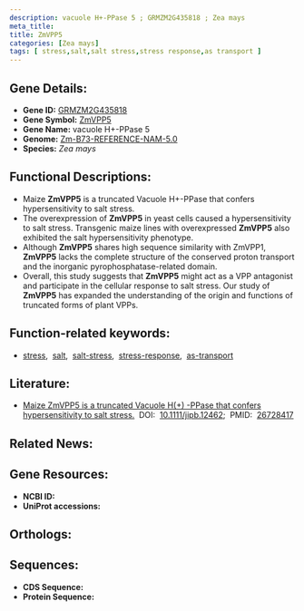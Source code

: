 ```yaml
---
description: vacuole H+-PPase 5 ; GRMZM2G435818 ; Zea mays
meta_title:
title: ZmVPP5
categories: [Zea mays]
tags: [ stress,salt,salt stress,stress response,as transport ]
---
```


## Gene Details:
- **Gene ID:** [GRMZM2G435818]()
- **Gene Symbol:** <u>ZmVPP5</u>
- **Gene Name:** vacuole H+-PPase 5
- **Genome:** [Zm-B73-REFERENCE-NAM-5.0]()
- **Species:** *Zea mays*

## Functional Descriptions:
   - Maize **ZmVPP5** is a truncated Vacuole H+-PPase that confers hypersensitivity to salt stress.
   - The overexpression of **ZmVPP5** in yeast cells caused a hypersensitivity to salt stress. Transgenic maize lines with overexpressed **ZmVPP5** also exhibited the salt hypersensitivity phenotype.
   - Although **ZmVPP5** shares high sequence similarity with ZmVPP1, **ZmVPP5** lacks the complete structure of the conserved proton transport and the inorganic pyrophosphatase-related domain.
   - Overall, this study suggests that **ZmVPP5** might act as a VPP antagonist and participate in the cellular response to salt stress. Our study of **ZmVPP5** has expanded the understanding of the origin and functions of truncated forms of plant VPPs.

## Function-related keywords:
   - [stress](/tags/stress/),&nbsp;&nbsp;[salt](/tags/salt/),&nbsp;&nbsp;[salt-stress](/tags/salt-stress/),&nbsp;&nbsp;[stress-response](/tags/stress-response/),&nbsp;&nbsp;[as-transport](/tags/as-transport/)

## Literature:
   - [Maize ZmVPP5 is a truncated Vacuole H(+) -PPase that confers hypersensitivity to salt stress.](https://doi.org/10.1111/jipb.12462)&nbsp;&nbsp;DOI:&nbsp;&nbsp;[10.1111/jipb.12462](https://doi.org/10.1111/jipb.12462);&nbsp;&nbsp;PMID:&nbsp;&nbsp;[26728417](https://pubmed.ncbi.nlm.nih.gov/26728417/)

## Related News:

## Gene Resources:
- **NCBI ID:**  [](https://www.ncbi.nlm.nih.gov/gene/?term=)
- **UniProt accessions:**  [](https://www.uniprot.org/uniprotkb//entry)

## Orthologs:

## Sequences:
- **CDS Sequence:**
- **Protein Sequence:**
